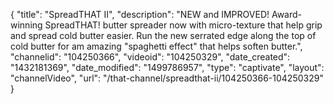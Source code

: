 {
    "title": "SpreadTHAT II",
    "description": "NEW and IMPROVED! Award-winning SpreadTHAT! butter spreader now with micro-texture that help grip and spread cold butter easier. Run the new serrated edge along the top of cold butter for am amazing \"spaghetti effect\" that helps soften butter.",
    "channelid": "104250366",
    "videoid": "104250329",
    "date_created": "1432181369",
    "date_modified": "1499786957",
    "type": "captivate",
    "layout": "channelVideo",
    "url": "\/that-channel\/spreadthat-ii\/104250366-104250329"
}